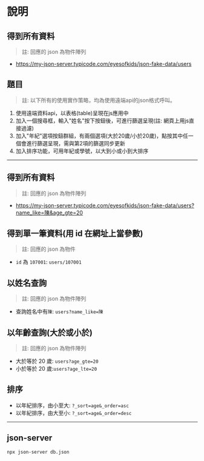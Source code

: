 # 說明

## 得到所有資料

> 註: 回應的 json 為物件陣列

- https://my-json-server.typicode.com/eyesofkids/json-fake-data/users

## 題目

> 註: 以下所有的使用實作策略，均為使用遠端api的json格式呼叫。

1. 使用遠端資料api，以表格(table)呈現在js應用中
2. 加入一個搜尋框，輸入"姓名"按下按鈕後，可進行篩選呈現(註: 網頁上用js直接過濾)
3. 加入"年紀"選項按鈕群組，有兩個選項(大於20歲/小於20歲)，點按其中任一個會進行篩選呈現，需與第2項的篩選同步更新
4. 加入排序功能，可用年紀或學號，以大到小或小到大排序

---

## 得到所有資料

> 註: 回應的 json 為物件陣列

- https://my-json-server.typicode.com/eyesofkids/json-fake-data/users?name_like=陳&age_gte=20

## 得到單一筆資料(用 id 在網址上當參數)

> 註: 回應的 json 為物件

- `id` 為 `107001`: `users/107001`

## 以姓名查詢

> 註: 回應的 json 為物件陣列

- 查詢姓名中有`陳`: `users?name_like=陳`

## 以年齡查詢(大於或小於)

> 註: 回應的 json 為物件陣列

- 大於等於 20 歲: `users?age_gte=20`
- 小於等於 20 歲:`users?age_lte=20`

## 排序

- 以年紀排序，由小至大: `?_sort=age&_order=asc`
- 以年紀排序，由大至小: `?_sort=age&_order=desc`

---

## json-server

```shell
npx json-server db.json
```